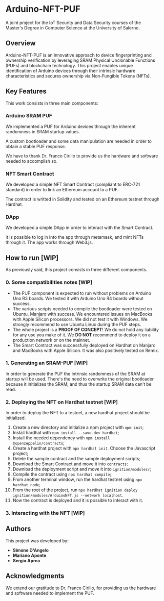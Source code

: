 # Arduino-NFT-PUF
A joint project for the IoT Security and Data Security courses of the Master's Degree in Computer Science at the University of Salerno.

## Overview
Arduino-NFT-PUF is an innovative approach to device fingerprinting and ownership verification by leveraging SRAM Physical Unclonable Functions (PUFs) and blockchain technology. This project enables unique identification of Arduino devices through their intrinsic hardware characteristics and secures ownership via Non-Fungible Tokens (NFTs).

## Key Features
This work consists in three main components:

### Arduino SRAM PUF
We implemented a PUF for Arduino devices through the inherent randomness in SRAM startup values. 

A custom bootloader and some data manipulation are needed in order to obtain a stable PUF response. 

We have to thank Dr. Franco Cirillo to provide us the hardware and software needed to accomplish so.

### NFT Smart Contract
We developed a simple NFT Smart Contract (compliant to ERC-721 standard) in order to link an Ethereum account to a PUF. 

The contract is writted in Solidity and tested on an Ethereum testnet through Hardhat.

### DApp
We developed a simple DApp in order to interact with the Smart Contract. 

It is possible to log in into the app through metamask, and mint NFTs through it. The app works through Web3.js.

## How to run [WIP]
As previously said, this project consists in three different components.

### 0. Some compatibilities notes [WIP]
- The PUF component is expected to run without problems on Arduino Uno R3 boards. We tested it with Arduino Uno R4 boards without success. 
- The various scripts needed to compile the bootloader were tested on Ubuntu, Manjaro with success. We encountered issues on MacBooks with Apple Silicon processors. We did not test it with Windows. We strongly recommend to use Ubuntu Linux during the PUF steps.
- The whole project is a **PROOF OF CONCEPT**! We do not hold any liability for any use you make of it. We **DO NOT** recommend to deploy it on a production network or on the mainnet. 
- The Smart Contract was successfully deployed on Hardhat on Manjaro and MacBooks with Apple Silicon. It was also positively tested on Remix.

### 1. Generating an SRAM-PUF [WIP]
In order to generate the PUF the intrinsic randomness of the SRAM at startup will be used. There's the need to overwrite the original bootloader because it initializes the SRAM, and thus the startup SRAM data can't be read.

### 2. Deploying the NFT on Hardhat testnet [WIP]
In order to deploy the NFT to a testnet, a new hardhat project should be initialized.

1. Create a new directory and initialize a npm project with `npm init`;
2. Install hardhat with `npm install --save-dev hardhat`;
3. Install the needed dependency with `npm install @openzeppelin/contracts`;
4. Create a hardhat project with `npx hardhat init`. Choose the Javascript project;
5. Delete the sample contract and the sample deployment scripts;
6. Download the Smart Contract and move it into `contracts`;
7. Download the deployment script and move it into `ignition/modules/`;
8. Compile the contract using `npx hardhat compile`;
9. From another terminal window, run the hardhat testnet using `npx hardhat node`;
10. From the root of the project, run `npx hardhat ignition deploy ignition/modules/ArduinoNFT.js --network localhost`.
11. Now the contract is deployed and it is possible to interact with it.

### 3. Interacting with the NFT [WIP]


## Authors
This project was developed by:
- **Simone D'Angelo**
- **Mariano Aponte**
- **Sergio Aprea**

## Acknowledgments
We extend our gratitude to Dr. Franco Cirillo, for providing us the hardware and software needed to implement the PUF.

